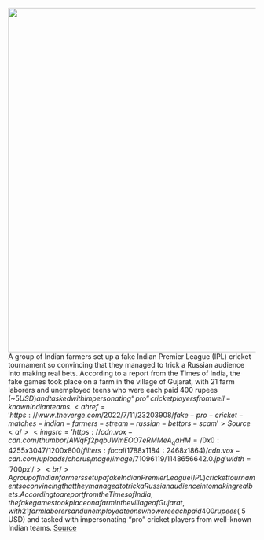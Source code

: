 <img src='https://cdn.vox-cdn.com/thumbor/AWqFf2pqbJWmEOO7eRMMeA_qaHM=/0x0:4255x3047/1200x800/filters:focal(1788x1184:2468x1864)/cdn.vox-cdn.com/uploads/chorus_image/image/71096119/1148656642.0.jpg' width='700px' /><br/>
A group of Indian farmers set up a fake Indian Premier League (IPL) cricket tournament so convincing that they managed to trick a Russian audience into making real bets. According to a report from the Times of India, the fake games took place on a farm in the village of Gujarat, with 21 farm laborers and unemployed teens who were each paid 400 rupees (~$5 USD) and tasked with impersonating “pro” cricket players from well-known Indian teams.
<a href='https://www.theverge.com/2022/7/11/23203908/fake-pro-cricket-matches-indian-farmers-stream-russian-bettors-scam'> Source <a/><img src='https://cdn.vox-cdn.com/thumbor/AWqFf2pqbJWmEOO7eRMMeA_qaHM=/0x0:4255x3047/1200x800/filters:focal(1788x1184:2468x1864)/cdn.vox-cdn.com/uploads/chorus_image/image/71096119/1148656642.0.jpg' width='700px' /><br/>
A group of Indian farmers set up a fake Indian Premier League (IPL) cricket tournament so convincing that they managed to trick a Russian audience into making real bets. According to a report from the Times of India, the fake games took place on a farm in the village of Gujarat, with 21 farm laborers and unemployed teens who were each paid 400 rupees (~$5 USD) and tasked with impersonating “pro” cricket players from well-known Indian teams.
<a href='https://www.theverge.com/2022/7/11/23203908/fake-pro-cricket-matches-indian-farmers-stream-russian-bettors-scam'> Source <a/>